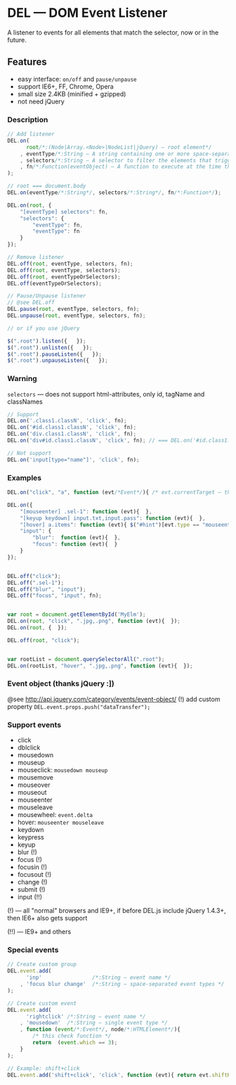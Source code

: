 # DEL — DOM Event Listener

A listener to events for all elements that match the selector, now or in the future.


## Features
* easy interface: `on/off` and `pause/unpause`
* support IE6+, FF, Chrome, Opera
* small size 2.4KB (minified + gzipped)
* not need jQuery



### Description
```js
// Add listener
DEL.on(
	  root/*:(Node|Array.<Node>|NodeList|jQuery) — root element*/
	, eventType/*:String — A string containing one or more space-separated event types, such as "click" or "keydown"*/
	, selectors/*:String — A selector to filter the elements that trigger the event.*/
	, fn/*:Function(eventObject) — A function to execute at the time the event is triggered.*/
);

// root === document.body
DEL.on(eventType/*:String*/, selectors/*:String*/, fn/*:Function*/);

DEL.on(root, {
	"[eventType] selectors": fn,
	"selectors": {
		"eventType": fn,
		"eventType": fn
	}
});

// Remove listener
DEL.off(root, eventType, selectors, fn);
DEL.off(root, eventType, selectors);
DEL.off(root, eventTypeOrSelectors);
DEL.off(eventTypeOrSelectors);

// Pause/Unpause listener
// @see DEL.off
DEL.pause(root, eventType, selectors, fn);
DEL.unpause(root, eventType, selectors, fn);

// or if you use jQuery

$(".root").listen({   });
$(".root").unlisten({   });
$(".root").pauseListen({   });
$(".root").unpauseListen({   });
```

### Warning
`selectors` — does not support html-attributes, only id, tagName and classNames

```js
// Support
DEL.on('.class1.classN', 'click', fn);
DEL.on('#id.class1.classN', 'click', fn);
DEL.on('div.class1.classN', 'click', fn);
DEL.on('div#id.class1.classN', 'click', fn); // === DEL.on('#id.class1.classN', 'click', fn);

// Not support
DEL.on('input[type="name"]', 'click', fn);
```


### Examples
```js
DEL.on("click", "a", function (evt/*Event*/){ /* evt.currentTarget — this link */ });

DEL.on({
	"[mouseenter] .sel-1": function (evt){  },
	"[keyup keydown] input.txt,input.pass": function (evt){  },
	"[hover] a.items": function (evt){ $("#hint")[evt.type == "mouseenter" ? "show" : "hide"](); },
	"input": {
		"blur":  function (evt){  },
		"focus": function (evt){  }
	}
});


DEL.off("click");
DEL.off(".sel-1");
DEL.off("blur", "input");
DEL.off("focus", "input", fn);


var root = document.getElementById('MyElm');
DEL.on(root, "click", ".jpg,.png", function (evt){  });
DEL.on(root, {  });

DEL.off(root, "click");


var rootList = document.querySelectorAll(".root");
DEL.on(rootList, "hover", ".jpg,.png", function (evt){  });
```



### Event object (thanks jQuery :])
@see http://api.jquery.com/category/events/event-object/
(!) add custom property `DEL.event.props.push("dataTransfer");`



### Support events
* click
* dblclick
* mousedown
* mouseup
* mouseclick: `mousedown mouseup`
* mousemove
* mouseover
* mouseout
* mouseenter
* mouseleave
* mousewheel: `event.delta`
* hover: `mouseenter mouseleave`
* keydown
* keypress
* keyup
* blur (!)
* focus (!)
* focusin (!)
* focusout (!)
* change (!)
* submit (!)
* input (!!)

(!) — all "normal" browsers and IE9+, if before DEL.js include jQuery 1.4.3+, then IE6+ also gets support

(!!) — IE9+ and others



### Special events
```js
// Create custom group
DEL.event.add(
	  'inp'                /*:String — event name */
	, 'focus blur change'  /*:String — space-separated event types */
);

// Create custom event
DEL.event.add(
	  'rightclick' /*:String — event name */
	, 'mousedown'  /*:String — single event type */
	, function (event/*:Event*/, node/*:HTMLElement*/){
		/* this check function */
		return  (event.which == 3);
	}
);

// Example: shift+click
DEL.event.add('shift+click', 'click', function (evt){ return evt.shiftKey; });
```
